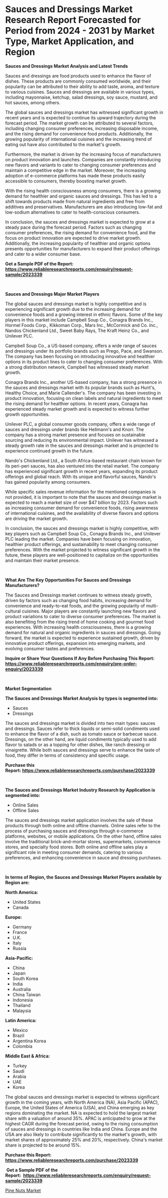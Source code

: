 <p><h1>Sauces and Dressings Market Research Report Forecasted for Period from 2024 -  2031 by Market Type, Market Application, and Region</h1></p><p><strong>Sauces and Dressings Market Analysis and Latest Trends</strong></p>
<p><p>Sauces and dressings are food products used to enhance the flavor of dishes. These products are commonly consumed worldwide, and their popularity can be attributed to their ability to add taste, aroma, and texture to various cuisines. Sauces and dressings are available in various types, including mayonnaise, ketchup, salad dressings, soy sauce, mustard, and hot sauces, among others.</p><p>The global sauces and dressings market has witnessed significant growth in recent years and is expected to continue its upward trajectory during the forecast period. The market growth can be attributed to several factors, including changing consumer preferences, increasing disposable income, and the rising demand for convenience food products. Additionally, the growing popularity of international cuisines and the increasing trend of eating out have also contributed to the market's growth.</p><p>Furthermore, the market is driven by the increasing focus of manufacturers on product innovation and launches. Companies are constantly introducing new flavors and variants to cater to changing consumer preferences and maintain a competitive edge in the market. Moreover, the increasing adoption of e-commerce platforms has made these products easily accessible to consumers, thereby boosting market growth.</p><p>With the rising health consciousness among consumers, there is a growing demand for healthier and organic sauces and dressings. This has led to a shift towards products made from natural ingredients and free from additives and preservatives. Manufacturers are also introducing low-fat and low-sodium alternatives to cater to health-conscious consumers.</p><p>In conclusion, the sauces and dressings market is expected to grow at a steady pace during the forecast period. Factors such as changing consumer preferences, the rising demand for convenience food, and the focus on product innovation are expected to drive market growth. Additionally, the increasing popularity of healthier and organic options presents opportunities for manufacturers to expand their product offerings and cater to a wider consumer base.</p></p>
<p><strong>Get a Sample PDF of the Report:&nbsp; <a href="https://www.reliableresearchreports.com/enquiry/request-sample/2023339">https://www.reliableresearchreports.com/enquiry/request-sample/2023339</a></strong></p>
<p>&nbsp;</p>
<p><strong>Sauces and Dressings Major Market Players</strong></p>
<p><p>The global sauces and dressings market is highly competitive and is experiencing significant growth due to the increasing demand for convenience foods and a growing interest in ethnic flavors. Some of the key players in this market include Campbell Soup Co., Conagra Brands Inc., Hormel Foods Corp., Kikkoman Corp., Mars Inc., McCormick and Co. Inc., Nandos Chickenland Ltd., Sweet Baby Rays, The Kraft Heinz Co., and Unilever PLC.</p><p>Campbell Soup Co., a US-based company, offers a wide range of sauces and dressings under its portfolio brands such as Prego, Pace, and Swanson. The company has been focusing on introducing innovative and healthier options in its product lines to cater to changing consumer preferences. With a strong distribution network, Campbell has witnessed steady market growth.</p><p>Conagra Brands Inc., another US-based company, has a strong presence in the sauces and dressings market with its popular brands such as Hunt's, Healthy Choice, and Marie Callender's. The company has been investing in product innovation, focusing on clean labels and natural ingredients to meet the rising demand for healthier options. In recent years, Conagra has experienced steady market growth and is expected to witness further growth opportunities.</p><p>Unilever PLC, a global consumer goods company, offers a wide range of sauces and dressings under brands like Hellmann's and Knorr. The company has a strong market presence and focuses on sustainable sourcing and reducing its environmental impact. Unilever has witnessed a steady growth rate in the sauces and dressings market and is projected to experience continued growth in the future.</p><p>Nando's Chickenland Ltd., a South Africa-based restaurant chain known for its peri-peri sauces, has also ventured into the retail market. The company has experienced significant growth in recent years, expanding its product offerings and global reach. With its unique and flavorful sauces, Nando's has gained popularity among consumers.</p><p>While specific sales revenue information for the mentioned companies is not provided, it is important to note that the sauces and dressings market is expected to reach a market size of over $47 billion by 2023. Factors such as increasing consumer demand for convenience foods, rising awareness of international cuisines, and the availability of diverse flavors and options are driving the market growth.</p><p>In conclusion, the sauces and dressings market is highly competitive, with key players such as Campbell Soup Co., Conagra Brands Inc., and Unilever PLC leading the market. Companies have been focusing on innovation, healthier product offerings, and sustainability to meet changing consumer preferences. With the market projected to witness significant growth in the future, these players are well-positioned to capitalize on the opportunities and maintain their market presence.</p></p>
<p>&nbsp;</p>
<p><strong>What Are The Key Opportunities For Sauces and Dressings Manufacturers?</strong></p>
<p><p>The Sauces and Dressings market continues to witness steady growth, driven by factors such as changing food habits, increasing demand for convenience and ready-to-eat foods, and the growing popularity of multi-cultural cuisines. Major players are constantly launching new flavors and product variations to cater to diverse consumer preferences. The market is also benefiting from the rising trend of home cooking and gourmet food experiences. With increasing health consciousness, there is a growing demand for natural and organic ingredients in sauces and dressings. Going forward, the market is expected to experience sustained growth, driven by innovative product offerings, expansion into emerging markets, and evolving consumer tastes and preferences.</p></p>
<p><strong>Inquire or Share Your Questions If Any Before Purchasing This Report: <a href="https://www.reliableresearchreports.com/enquiry/pre-order-enquiry/2023339">https://www.reliableresearchreports.com/enquiry/pre-order-enquiry/2023339</a></strong></p>
<p>&nbsp;</p>
<p><strong>Market Segmentation</strong></p>
<p><strong>The Sauces and Dressings Market Analysis by types is segmented into:</strong></p>
<p><ul><li>Sauces</li><li>Dressings</li></ul></p>
<p><p>The sauces and dressings market is divided into two main types: sauces and dressings. Sauces refer to thick liquids or semi-solid condiments used to enhance the flavor of a dish, such as tomato sauce or barbecue sauce. Dressings, on the other hand, are liquid condiments typically used to add flavor to salads or as a topping for other dishes, like ranch dressing or vinaigrette. While both sauces and dressings serve to enhance the taste of food, they differ in terms of consistency and specific usage.</p></p>
<p><strong>Purchase this Report:&nbsp;<a href="https://www.reliableresearchreports.com/purchase/2023339">https://www.reliableresearchreports.com/purchase/2023339</a></strong></p>
<p>&nbsp;</p>
<p><strong>The Sauces and Dressings Market Industry Research by Application is segmented into:</strong></p>
<p><ul><li>Online Sales</li><li>Offline Sales</li></ul></p>
<p><p>The sauces and dressings market application involves the sale of these products through both online and offline channels. Online sales refer to the process of purchasing sauces and dressings through e-commerce platforms, websites, or mobile applications. On the other hand, offline sales involve the traditional brick-and-mortar stores, supermarkets, convenience stores, and specialty food stores. Both online and offline sales play a significant role in meeting consumer demands, catering to various preferences, and enhancing convenience in sauce and dressing purchases.</p></p>
<p>&nbsp;</p>
<p><strong>In terms of Region, the Sauces and Dressings Market Players available by Region are:</strong></p>
<p>
    <p> <strong> North America: </strong>
        <ul>
            <li>United States</li>
            <li>Canada</li>
        </ul>
        </p> 
    <p> <strong> Europe: </strong>
        <ul>
            <li>Germany</li>
            <li>France</li>
            <li>U.K.</li>
            <li>Italy</li>
            <li>Russia</li>
        </ul>
        </p> 
    <p> <strong> Asia-Pacific: </strong>
        <ul>
            <li>China</li>
            <li>Japan</li>
            <li>South Korea</li>
            <li>India</li>
            <li>Australia</li>
            <li>China Taiwan</li>
            <li>Indonesia</li>
            <li>Thailand</li>
            <li>Malaysia</li>
        </ul>
        </p> 
    <p> <strong> Latin America: </strong>
        <ul>
            <li>Mexico</li>
            <li>Brazil</li>
            <li>Argentina Korea</li>
            <li>Colombia</li>
        </ul>
        </p> 
    <p> <strong> Middle East & Africa: </strong>
        <ul>
            <li>Turkey</li>
            <li>Saudi</li>
            <li>Arabia</li>
            <li>UAE</li>
            <li>Korea</li>
        </ul>
    </p>
    </p>
<p><p>The global sauces and dressings market is expected to witness significant growth in the coming years, with North America (NA), Asia Pacific (APAC), Europe, the United States of America (USA), and China emerging as key regions dominating the market. NA is expected to hold the largest market share with a valuation of around 35%. APAC is anticipated to grow at the highest CAGR during the forecast period, owing to the rising consumption of sauces and dressings in countries like India and China. Europe and the USA are also likely to contribute significantly to the market's growth, with market shares of approximately 25% and 20%, respectively. China's market share is projected to be around 15%.</p></p>
<p><strong>Purchase this Report: <a href="https://www.reliableresearchreports.com/purchase/2023339">https://www.reliableresearchreports.com/purchase/2023339</a></strong></p>
<p>&nbsp;<strong>Get a Sample PDF of the Report:&nbsp;&nbsp;<a href="https://www.reliableresearchreports.com/enquiry/request-sample/2023339">https://www.reliableresearchreports.com/enquiry/request-sample/2023339</a></strong></p>
<p><strong></strong></p>
<p><p><a href="https://github.com/RichRobinson5/Market-Research-Report-List-3/blob/main/pine-nuts-market.md">Pine Nuts Market</a></p></p>
